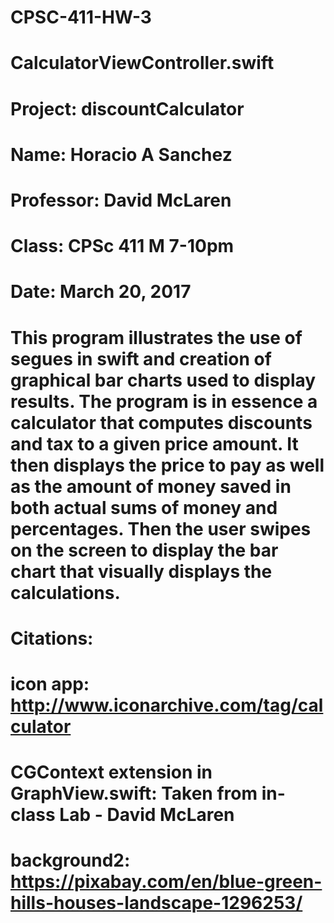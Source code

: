 # CPSC-411-HW-3

# CalculatorViewController.swift
# Project: discountCalculator
# Name: Horacio A Sanchez
# Professor: David McLaren
# Class: CPSc 411 M 7-10pm
# Date: March 20, 2017
# This program illustrates the use of segues in swift and creation of graphical bar charts used to display results. The program is in essence a calculator that computes discounts and tax to a given price amount. It then displays the price to pay as well as the amount of money saved in both actual sums of money and percentages. Then the user swipes on the screen to display the bar chart that visually displays the calculations.

# Citations:
#
# icon app: http://www.iconarchive.com/tag/calculator
# CGContext extension in GraphView.swift: Taken from in-class Lab - David McLaren
# background2: https://pixabay.com/en/blue-green-hills-houses-landscape-1296253/
